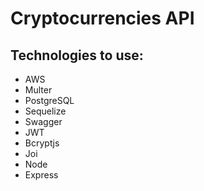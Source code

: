 # Cryptocurrencies API

## Technologies to use:

- AWS
- Multer
- PostgreSQL
- Sequelize
- Swagger
- JWT
- Bcryptjs
- Joi
- Node
- Express
